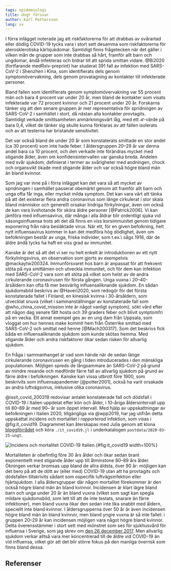 ```yaml
---
tags: epidemiologi
title: Ungt försvar
author: Karl Pettersson
lang: sv
---
```


I förra inlägget noterade jag att riskfaktorerna för att drabbas av
svårartad eller dödlig COVID-19 tycks vara i stort sett desamma som
riskfaktorerna för aterosklerotiska kärlsjukdomar. Samtidigt finns
frågetecken när det gäller i vilken mån de grupper som inte drabbas
så hårt, framför allt barn och ungdomar, ändå infekteras och bidrar
till att sprida smittan vidare. @Bi2020 (fortfarande medRxiv-preprint)
har studerat 391 fall av infektion med SARS-CoV-2 i Shenzhen i Kina,
som identifierats dels genom symptomövervakning, dels genom provatagning
av kontakter till infekterade personer.

Bland fallen som identifierats genom symptomövervakning var 55 procent
män och bara 4 procent var under 20 år, men bland de kontakter som
visats infekterade var 72 procent kvinnor och 21 procent under 20 år.
Forskarna tänker sig att den senare gruppen är mer representativa för
spridningen av SARS-CoV-2 i samhället i stort, då nästan alla kontakter
provtagits. Samtidigt verkade smittsamheten anmärkningsvärt låg, med
ett $\mathcal{R}$-värde på bara 0,4, vilket de tänker sig skulle kunna
förklaras av att fallen isolerats och av att testerna har bristande
sensitivitet.

Det var också bland de under 20 år som konstaterats smittade en stor
andel (ca 30 procent) som inte hade feber. I åldersgruppen 20–29 år
var denna andel bara ca 10 procent, och den verkade inte förändras
mycket med stigande ålder, även om konfidensintervallen var ganska
breda. Andelen med svår sjukdom, definierat i termer av svårigheter
med andningen, chock och organsvikt ökade med stigande ålder och var
också högre bland män än bland kvinnor.

Som jag var inne på i förra inlägget kan det vara så att mycket av
spridningen i samhället passerat obemärkt genom att framför allt barn
och unga ofta får inga, eller mycket milda symptom. Det kan vara värt
att tänka på att det existerar flera andra coronavirus som länge
cirkulerat i stor skala bland människor och generellt orsakar lindriga
förkylningar, även om också de kan vara livshotande för sköra äldre
personer [@Patrick2006]. Vi kan jämföra med influensavirus, där många
i alla åldrar blir ordentligt sjuka vid säsongsinfluensa trots att det
då finns en viss korsimmunitet genom tidigare exponering från nära
besläktade virus. När ett, för en given befolkning, helt nytt
influensavirus kommer in kan det medföra hög dödlighet, även om
befolkningen består av unga, friska individer, som t.ex.\ sågs 1918,
där de äldre ändå tycks ha haft en viss grad av immunitet.

Kanske är det så att det vi ser nu helt enkelt är introduktionen av
ett nytt förkylningsvirus, en observation som gjorts av exempelvis
@mackaytw200324. Immunförsvaret hos barn är anpassat för att frekvent
stöta på nya smittämen och utveckla immunitet, och för dem kan
infektion med SARS-CoV-2 vara som att stöta på vilket som helst av de
andra cirkulerande coronavirusen för första gången. Unga vuxna i
20–40-årsåldern kan ofta få mer besvärlig influensaliknande sjukdom.
En sådan sjukdomsbild beskrivs av @Haveri2020, som redogör för det första
konstaterade fallet i Finland, en kinesisk kvinna i 30-årsåldern, som
utvecklat snuva (vilket i sammanställningar av konstaterade fall som
@who_china_covid_mission inte är något vanligt symptom), sökt vård
efter att någon dag senare fått hosta och 39 graders feber och blivit
symptomfri på en vecka. Ett annat exempel ges av en ung dam från
Uppsala, som vloggat om hur hennes make kommit hem från Österrike
smittad med SARS-CoV-2 och smittat ned henne [@Mach200317]. Som det
beskrivs fick båda en influensaliknande sjukdom som kunde skötas
hemma. Med stigande ålder och andra riskfaktorer ökar sedan risken för
allvarlig sjukdom.

En fråga i sammanhanget är vad som hände när de sedan länge cirkulerande
coronavirusen en gång i tiden introducerades i den mänskliga
populationen. Möjligen spreds de långsammare än SARS-CoV-2 på grund av
mindre resande och medförde färre fall av allvarlig sjukdom på grund
av färre äldre i befolkningen. Kanske kan vissa utbrott före 1900, som
beskrivits som influensapandemier [@potter2001], också ha varit
orsakade av andra luftvägsvirus, inklusive olika coronavirus.

@issit_covid_200319 redovisar antalet konstaterade fall och dödsfall i
COVID-19 i Italien uppdelat efter kön och ålder, i 10-åriga
åldersintervall upp till 80–89 år med 90– år som öppet intervall. Med
hjälp av uppskattningar av befolkningen i Italien 2020, tillgängliga
via @wpp2019, har jag utifrån detta uppskattat incidens och mortalitet
i *rapporterad* infektion, som visas i @fig:it_covid19. Diagrammet kan
återskapas med Julia genom att klona
[bloggförrådet](https://github.com/klpn/static-dust.git) och köra
`./it_covid19.jl` i underkatalogen `postdata/2020-03-25-ungt`.

![Incidens och mortalitet COVID-19 Italien.](../images/it_covid19.svg){#fig:it_covid19 width=100%}

Mortaliteten är obefintlig före 30 års ålder och ökar sedan brant
exponentiellt med stigande ålder upp till åtminstone 80–89 års ålder.
Ökningen verkar bromsas upp bland de allra äldsta, över 90 år:
möjligen kan det bero på att de dött av (eller med) COVID-19 utan att
ha provtagits och dödsfallen tillskrivits sådant som ospecifik
luftvägsinfektion eller hjärtsjukdom. I alla åldersgrupper där någon
mortalitet förekommer är den också högre bland män än bland kvinnor.
Incidensen är klart lägre bland barn och unga under 20 år än bland
vuxna (vilket som sagt kan spegla mildare sjukdomsbild, som lett till
att de inte testats, snarare än färre infektioner), men bland vuxna
ökar den sedan inte lika snabbt med åldern, speciellt inte bland
kvinnor. I åldersgrupperna över 50 år är även incidensen högre bland
män än bland kvinnor, men bland yngre vuxna är så inte fallet: i
gruppen 20–29 år kan incidensen möjligen vara något högre bland
kvinnor. Detta överensstämmer i stort sett med mönstret som ses för
sjukhusvård för influensa i Sverige, som jag skrev om [den 26 december
2017](2017-12-26-boost.html). Men allvarlig sjukdom verkar alltså vara
mer koncentrerad till de äldre vid COVID-19 än vid influensa, vilket
gör att det blir större fokus på den manliga överrisk som finns bland
dessa.

## Referenser
